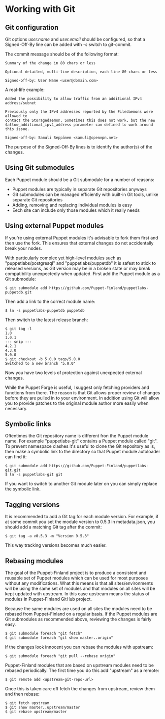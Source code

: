 Working with Git
================

Git configuration
-----------------

Git options *user.name* and *user.email* should be configured, so that a Signed-Off-By line can be added with *-s* switch to git-commit.

The commit message should be of the following format:

    Summary of the change in 80 chars or less

    Optional detailed, multi-line description, each line 80 chars or less  

    Signed-off-by: User Name <user@domain.com>

A real-life example:

    Added the possibility to allow traffic from an additional IPv4 address/subnet

    Previously only the IPv4 addresses reported by the Filedaemons were allowed to
    contact the Storagedaemon. Sometimes this does not work, but the new
    $allow_additional_ipv4_address parameter can defined to work around this issue.

    Signed-off-by: Samuli Seppänen <samuli@openvpn.net>

The purpose of the Signed-Off-By lines is to identify the author(s) of the changes.

Using Git submodules
--------------------

Each Puppet module should be a Git submodule for a number of reasons:

* Puppet modules are typically in separate Git repositories anyways
* Git submodules can be managed efficiently with built-in Git tools, unlike separate Git repositories
* Adding, removing and replacing individual modules is easy
* Eech site can include only those modules which it really needs

Using external Puppet modules
-----------------------------

If you're using external Puppet modules it's advisable to fork them first and 
then use the fork. This ensures that external changes do not accidentally break 
your nodes.

With particularly complex yet high-level modules such as "puppetlabs/postgresql" 
and "puppetlabs/puppetdb" it is safest to stick to released versions, as Git 
version may be in a broken state or may break compatibility unexpectedly when 
updated. First add the Puppet module as a Git submodule:

    $ git submodule add https://github.com/Puppet-Finland/puppetlabs-puppetdb.git

Then add a link to the correct module name:

    $ ln -s puppetlabs-puppetdb puppetdb

Then switch to the latest release branch:

    $ git tag -l
    1.0
    1.0.1
    --- snip ---
    4.2.1
    4.3.0
    5.0.0
    $ git checkout -b 5.0.0 tags/5.0.0
    Switched to a new branch '5.0.0'

Now you have two levels of protection against unexpected external changes.

While the Puppet Forge is useful, I suggest only fetching providers and 
functions from there. The reason is that Git allows proper review of changes 
before they are pulled in to your environment. In addition using Git will allow 
you to provide patches to the original module author more easily when necessary.

Symbolic links
--------------

Oftentimes the Git repository name is different fron the Puppet module name. For 
example "puppetlabs-git" contains a Puppet module called "git". To prevent 
namespace clashes it's useful to clone the Git repository as is, then make a 
symbolic link to the directory so that Puppet module autoloader can find it:

    $ git submodule add https://github.com/Puppet-Finland/puppetlabs-git.git
    $ ln -s puppetlabs-git git

If you want to switch to another Git module later on you can simply replace the 
symbolic link.

Tagging versions
----------------

It is recommended to add a Git tag for each module version. For example, if at 
some commit you set the module version to 0.5.3 in metadata.json, you should add 
a matching Git tag after the commit:

    $ git tag -a v0.5.3 -m "Version 0.5.3"

This way tracking versions becomes much easier.

Rebasing modules
----------------

The goal of the Puppet-Finland project is to produce a consistent and reusable 
set of Puppet modules which can be used for most purposes without any 
modifications. What this means is that all sites/environments will be using the 
same set of modules and that modules on all sites will be kept updated with 
upstream. In this case upstream means the status of modules in Puppet-Finland 
GitHub project.

Because the same modules are used on all sites the modules need to be rebased 
from Puppet-Finland on a regular basis. If the Puppet modules are Git submodules 
as recommended above, reviewing the changes is fairly easy.

    $ git submodule foreach "git fetch"
    $ git submodule foreach "git show master..origin"

If the changes look innocent you can rebase the modules with upstream:

    $ git submodule foreach "git pull --rebase origin"

Puppet-Finland modules that are based on upstream modules need to be rebased 
periodically. The first time you do this add "upstream" as a remote:

    $ git remote add <upstream-git-repo-url>

Once this is taken care off fetch the changes from upstream, review them and 
then rebase:

    $ git fetch upstream
    $ git show master..upstream/master
    $ git rebase upstream/master
